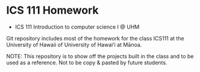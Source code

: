 # ICS 111 Homework
- ICS 111 Introduction to computer science I @ UHM 

Git repository includes most of the homework for the class ICS111 at the University of Hawaii of University of Hawaiʻi at Mānoa. 

NOTE: This repository is to show off the projects built in the class and to be used as a reference. Not to be copy & pasted by future students. 

